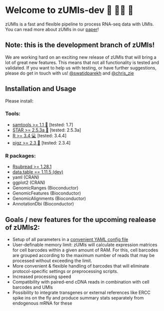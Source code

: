 # Welcome to zUMIs-dev :wrench: :red_car::dash: :wrench:

zUMIs is a fast and flexible pipeline to process RNA-seq data with UMIs.
You can read more about zUMIs in our [paper](https://doi.org/10.1093/gigascience/giy059)!

## Note: this is the development branch of zUMIs!
We are working hard on an exciting new release of zUMIs that will bring a lot of great new features.
This means that not all functionality is tested and validated. If you want to help us with testing, or have further suggestions, please do get in touch with us! [@swatidparekh](https://twitter.com/swatidparekh) and [@chris_zie](https://twitter.com/chris_zie)


## Installation and Usage

Please install:
### Tools:
- [samtools >= 1.1 :wrench:](http://samtools.sourceforge.net/) [tested: 1.7]
- [STAR >= 2.5.3a :star2:](https://github.com/alexdobin/STAR) [tested: 2.5.3a]
- [R >= 3.4 :computer:](https://www.r-project.org/) [tested: 3.4.4]
- [pigz >= 2.3 :pig:](http://zlib.net/pigz/) [tested: 2.3.4]

### R packages:
- [Rsubread >= 1.28.1](https://github.com/sdparekh/zUMIs/raw/zUMIs-dev/dependencies_source/Rsubread_1.30.3.tar.gz)
- [data.table == 1.11.5 (dev)](https://github.com/sdparekh/zUMIs/raw/zUMIs-dev/dependencies_source/data.table_1.11.5.tar.gz)
- yaml (CRAN)
- ggplot2 (CRAN)
- GenomicRanges (Bioconductor)
- GenomicFeatures (Bioconductor)
- GenomicAlignments (Bioconductor)
- AnnotationDbi (Bioconductor)

## Goals / new features for the upcoming realease of zUMIs2:
- Setup of all parameters in a [convenient YAML config file](https://github.com/sdparekh/zUMIs/blob/zUMIs-dev/zUMIs.yaml)
- User-definable memory limit: zUMIs will calculate expression matrices for cell barcodes within a given amount of RAM. For this, cell barcodes are grouped according to the maximum number of reads that may be processed without exceeding the limit.
- More convenient & flexible handling of barcodes that will eliminate protocol-specific settings or preprocessing scripts.
- Increased processing speed
- Compatibility with paired-end cDNA reads in combination with cell barcodes and UMIs
- Possibility to integrate transgenes or external references like ERCC spike ins on the fly and produce summary stats separately from endogenous mRNA for these
